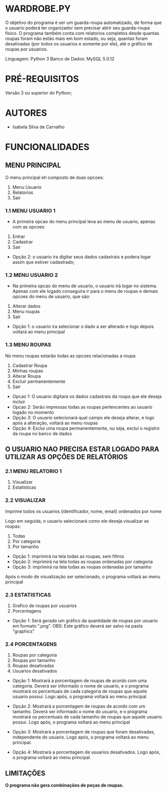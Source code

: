 # WARDROBE.PY

O objetivo do programa é ser um guarda-roupa automatizado, de forma que o usuario poderá ter organizador sem precisar abrir seu guarda-roupa físico. O programa também conta com relatorios completos desde quantas roupas foram não estão mais em bom estado, ou seja, quantas foram desativadas (por todos os usuarios e somente por ele), até o gráfico de roupas por usuarios. 

Linguagem: Python 3
Banco de Dados: MySQL 5.0.12

# PRÉ-REQUISITOS

Versão 3 ou superior do Python;

# AUTORES

- Isabela Silva de Carvalho

# FUNCIONALIDADES

## MENU PRINCIPAL

O menu principal eh composto de duas opcoes:

1. Menu Usuario
2. Relatorios
3. Sair


### 1.1 MENU USUARIO 1

- A primeira opcao do menu principal leva ao menu de usuario, apenas com as opcoes:

1. Entrar
2. Cadastrar
3. Sair

- Opção 2: o usuario ira digitar seus dados cadastrais e podera logar assim que estiver cadastrado;

### 1.2 MENU USUARIO 2

- Na primeira opcao do menu de usuario, o usuario irá logar no sistema. Apenas com ele logado conseguira ir para o menu de roupas e demais opcoes do menu de usuario, que são:

1. Alterar dados
2. Menu roupas
3. Sair

- Opção 1: o usuario ira selecionar o dado a ser alterado e logo depois voltará ao menu principal

### 1.3 MENU ROUPAS

No menu roupas estarão todas as opcoes relacionadas a roupa

1. Cadastrar Roupa
2. Minhas roupas
3. Alterar Roupa
4. Excluir permanentemente
5. Sair

- Opcao 1: O usuario digitará os dados cadastrais da roupa que ele deseja incluir
- Opcao 2: Serão impressas todas as roupas pertencentes ao usuario logado no momento
- Opção 3: O usuario selecionará qual campo ele deseja alterar, e logo após a alteração, voltará ao menu roupas
- Opção 4: Exclui uma roupa permanentemente, ou seja, exclui o registro da roupa no banco de dados

## O USUARIO NAO PRECISA ESTAR LOGADO PARA UTILIZAR AS OPÇÕES DE RELATÓRIOS

### 2.1 MENU RELATORIO 1

1. Visualizar
2. Estatisticas

### 2.2 VISUALIZAR

Imprime todos os usuarios (identificador, nome, email) ordenados por nome

Logo em seguida, o usuario selecionará como ele deseja visualizar as roupas:

1. Todas
2. Por categoria
3. Por tamanho

- Opção 1: imprimirá na tela todas as roupas, sem filtros
- Opção 2: imprimirá na tela todas as roupas ordenadas por categoria
- Opção 3: imprimirá na tela todas as roupas ordenadas por tamanho

Após o modo de visualização ser selecionado, o programa voltará ao menu principal

### 2.3 ESTATISTICAS

1. Grafico de roupas por usuarios
2. Porcentagens

- Opção 1: Será gerado um gráfico da quantidade de roupas por usuario em formato ".png".
OBS: Este gráfico deverá ser salvo na pasta "graphics"

### 2.4 PORCENTAGENS

1. Roupas por categoria
2. Roupas por tamanho
3. Roupas desativadas
4. Usuarios desativados

- Opção 1: Mostrará a porcentagem de roupas de acordo com uma categoria.
Deverá ser informado o nome de usuario, e o programa mostrará os percentuais de cada categoria de roupas que aquele usuario possui.
Logo após, o programa voltará ao menu principal

- Opção 2: Mostrará a porcentagem de roupas de acordo com um tamanho.
Deverá ser informado o nome do usuario, e o programa mostrará os percentuais de cada tamanho de roupas que aquele usuario possui.
Logo após, o programa voltará ao menu principal

- Opção 3: Mostrará a porcentagem de roupas que foram desativadas, independente do usuario. Logo após, o programa voltará ao menu principal.

- Opção 4: Mostrará a porcentagem de usuarios desativados. Logo após, o programa voltará ao menu principal.

## LIMITAÇÕES

**O programa não gera combinações de peças de roupas.**
